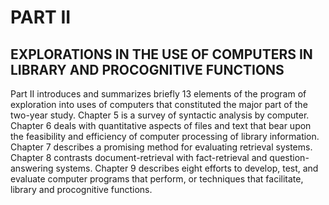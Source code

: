 # PART II

## EXPLORATIONS IN THE USE OF COMPUTERS IN LIBRARY AND PROCOGNITIVE FUNCTIONS

Part II introduces and summarizes briefly 13 elements of the program of exploration into uses of computers that constituted the major part of the two-year study. Chapter 5 is a survey of syntactic analysis by computer. Chapter 6 deals with quantitative aspects of files and text that bear upon the feasibility and efficiency of computer processing of library information. Chapter 7 describes a promising method for evaluating retrieval systems. Chapter 8 contrasts document-retrieval with fact-retrieval and question-answering systems. Chapter 9 describes eight efforts to develop, test, and evaluate computer programs that perform, or techniques that facilitate, library and procognitive functions.
